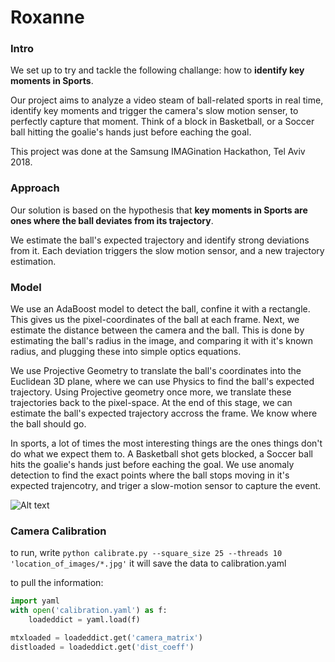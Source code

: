 # Roxanne

### Intro
We set up to try and tackle the following challange: how to **identify key moments in Sports**.

Our project aims to analyze a video steam of ball-related sports in real time, identify key moments and trigger the camera's slow motion senser, to perfectly capture that moment.
Think of a block in Basketball, or a Soccer ball hitting the goalie's hands just before eaching the goal.

This project was done at the Samsung IMAGination Hackathon, Tel Aviv 2018.

### Approach

Our solution is based on the hypothesis that **key moments in Sports are ones where the ball deviates from its trajectory**.

We estimate the ball's expected trajectory and identify strong deviations from it. Each deviation triggers the slow motion sensor, and a new trajectory estimation.

### Model

We use an AdaBoost model to detect the ball, confine it with a rectangle. This gives us the pixel-coordinates of the ball at each frame.
Next, we estimate the distance between the camera and the ball. This is done by estimating the ball's radius in the image, and comparing it with it's known radius, and plugging these into simple optics equations.

We use Projective Geometry to translate the ball's coordinates into the Euclidean 3D plane, where we can use Physics to find the ball's expected trajectory. Using Projective geometry once more, we translate these trajectories back to the pixel-space.
At the end of this stage, we can estimate the ball's expected trajectory accross the frame. We know where the ball should go.

In sports, a lot of times the most interesting things are the ones things don't do what we expect them to. A Basketball shot gets blocked, a Soccer ball hits the goalie's hands just before eaching the goal. We use anomaly detection to find the exact points where the ball stops moving in it's expected trajencotry, and triger a slow-motion sensor to capture the event.

![Alt text](/samples/trajectories.gif?raw=true "Result")


### Camera Calibration
to run, write
`python calibrate.py --square_size 25 --threads 10  'location_of_images/*.jpg'`
it will save the data to calibration.yaml

to pull the information:
``` python
import yaml
with open('calibration.yaml') as f:
    loadeddict = yaml.load(f)

mtxloaded = loadeddict.get('camera_matrix')
distloaded = loadeddict.get('dist_coeff')
```
